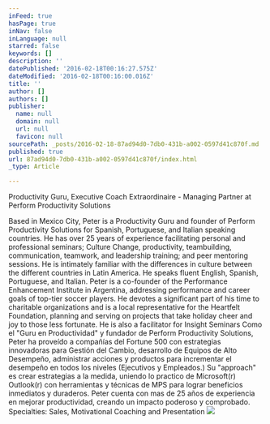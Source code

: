 ```yaml
---
inFeed: true
hasPage: true
inNav: false
inLanguage: null
starred: false
keywords: []
description: ''
datePublished: '2016-02-18T00:16:27.575Z'
dateModified: '2016-02-18T00:16:00.016Z'
title: ''
author: []
authors: []
publisher:
  name: null
  domain: null
  url: null
  favicon: null
sourcePath: _posts/2016-02-18-87ad94d0-7db0-431b-a002-0597d41c870f.md
published: true
url: 87ad94d0-7db0-431b-a002-0597d41c870f/index.html
_type: Article

---
```

Productivity Guru, Executive Coach Extraordinaire - Managing Partner at Perform Productivity Solutions

Based in Mexico City, Peter is a Productivity Guru and founder of Perform Productivity Solutions for Spanish, Portuguese, and Italian speaking countries. He has over 25 years of experience facilitating personal and professional seminars; Culture Change, productivity, teambuilding, communication, teamwork, and leadership training; and peer mentoring sessions. He is intimately familiar with the differences in culture between the different countries in Latin America. He speaks fluent English, Spanish, Portuguese, and Italian. Peter is a co-founder of the Performance Enhancement Institute in Argentina, addressing performance and career goals of top-tier soccer players. He devotes a significant part of his time to charitable organizations and is a local representative for the Heartfelt Foundation, planning and serving on projects that take holiday cheer and joy to those less fortunate. He is also a facilitator for Insight Seminars
Como el "Guru en Productividad" y fundador de Perform Productivity Solutions, Peter ha proveído a compañías del Fortune 500 con estrategias innovadoras para Gestión del Cambio, desarrollo de Equipos de Alto Desempeño, administrar acciones y productos para incrementar el desempeño en todos los niveles (Ejecutivos y Empleados.)
Su "approach" es crear estrategias a la medida, uniendo lo practico de Microsoft(r) Outlook(r) con herramientas y técnicas de MPS para lograr beneficios inmediatos y duraderos. Peter cuenta con mas de 25 años de experiencia en mejorar productividad, creando un impacto poderoso y comprobado.
Specialties: Sales, Motivational Coaching and Presentation
![](https://the-grid-user-content.s3-us-west-2.amazonaws.com/f7b2310a-5f08-48e3-b54d-24c16c5514a5.jpg)